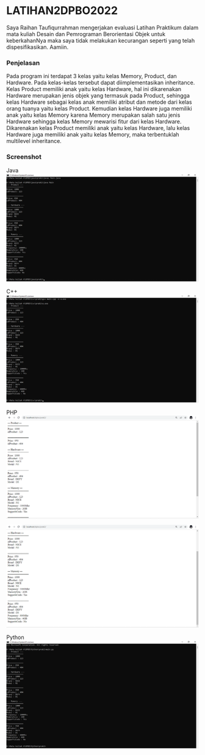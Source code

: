 # LATIHAN2DPBO2022

Saya Raihan Taufiqurrahman mengerjakan evaluasi Latihan Praktikum dalam mata kuliah Desain dan Pemrograman Berorientasi Objek untuk keberkahanNya maka saya tidak melakukan kecurangan seperti yang telah dispesifikasikan. Aamiin.


### Penjelasan
Pada program ini terdapat 3 kelas yaitu kelas Memory, Product, dan Hardware. Pada kelas-kelas tersebut dapat diimplementasikan inheritance. Kelas Product memiliki anak yaitu kelas Hardware, hal ini dikarenakan Hardware merupakan jenis objek yang termasuk pada Product, sehingga kelas Hardware sebagai kelas anak memiliki atribut dan metode dari kelas orang tuanya yaitu kelas Product. Kemudian kelas Hardware juga memiliki anak yaitu kelas Memory karena Memory merupakan salah satu jenis Hardware sehingga kelas Memory mewarisi fitur dari kelas Hardware. Dikarenakan kelas Product memiliki anak yaitu kelas Hardware, lalu kelas Hardware juga memiliki anak yaitu kelas Memory, maka terbentuklah multilevel inheritance.


### Screenshot

Java
![java](https://github.com/raihantaufiq/LATIHAN2DPBO2022/blob/main/latihan2%20Java.png?raw=true)

C++
![c++](https://github.com/raihantaufiq/LATIHAN2DPBO2022/blob/main/latihan2%20C%2B%2B.png?raw=true)

PHP
![php_1](https://github.com/raihantaufiq/LATIHAN2DPBO2022/blob/main/latihan2%20php_1.png?raw=true)

![php_2](https://github.com/raihantaufiq/LATIHAN2DPBO2022/blob/main/latihan2%20php_2.png?raw=true)

Python
![python](https://github.com/raihantaufiq/LATIHAN2DPBO2022/blob/main/latihan2%20Python.png?raw=true)
